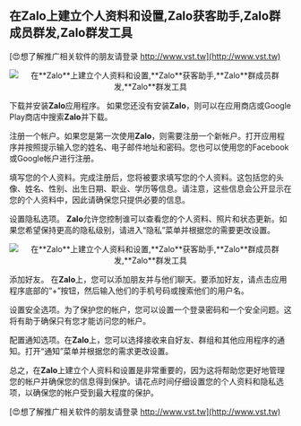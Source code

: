 ## **在**Zalo**上建立个人资料和设置,**Zalo**获客助手,**Zalo**群成员群发,**Zalo**群发工具**

[😍想了解推广相关软件的朋友请登录 http://www.vst.tw](http://www.vst.tw)

 <center><img src="https://vst.tw/MP4/tuiguang/png/7.png" alt="在**Zalo**上建立个人资料和设置,**Zalo**获客助手,**Zalo**群成员群发,**Zalo**群发工具"></center>

下载并安装**Zalo**应用程序。 如果您还没有安装**Zalo**，则可以在应用商店或Google Play商店中搜索**Zalo**并下载。

注册一个帐户。如果您是第一次使用**Zalo**，则需要注册一个新帐户。打开应用程序并按照提示输入您的姓名、电子邮件地址和密码。您也可以使用您的Facebook或Google帐户进行注册。

填写您的个人资料。完成注册后，您将被要求填写您的个人资料。这包括您的头像、姓名、性别、出生日期、职业、学历等信息。请注意，这些信息会公开显示在您的个人资料中，因此请确保您只提供必要的信息。

设置隐私选项。 **Zalo**允许您控制谁可以查看您的个人资料、照片和状态更新。如果您希望保持更高的隐私级别，请进入“隐私”菜单并根据您的需要更改设置。

 <center><img src="https://vst.tw/MP4/tuiguang/png/0.png" alt="在**Zalo**上建立个人资料和设置,**Zalo**获客助手,**Zalo**群成员群发,**Zalo**群发工具"></center>

添加好友。 在**Zalo**上，您可以添加朋友并与他们聊天。要添加好友，请点击应用程序底部的“+”按钮，然后输入他们的手机号码或搜索他们的用户名。

设置安全选项。为了保护您的帐户，您可以设置一个登录密码和一个安全问题。这将有助于确保只有您才能访问您的帐户。

配置通知选项。在**Zalo**上，您可以选择接收来自好友、群组和其他应用程序的通知。打开“通知”菜单并根据您的需求更改设置。

总之，在**Zalo**上建立个人资料和设置是非常重要的，因为这将帮助您更好地管理您的帐户并确保您的信息得到保护。请花点时间仔细设置您的个人资料和隐私选项，以确保您的帐户受到最大程度的保护。

[😍想了解推广相关软件的朋友请登录 http://www.vst.tw](http://www.vst.tw)



